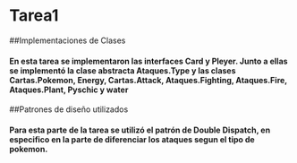 # Tarea1

##Implementaciones de Clases
#### En esta tarea se implementaron las interfaces Card y Pleyer. Junto a ellas se implementó la clase abstracta Ataques.Type y las clases Cartas.Pokemon, Energy, Cartas.Attack, Ataques.Fighting, Ataques.Fire, Ataques.Plant, Pyschic y water

##Patrones de diseño utilizados
#### Para esta parte de la tarea se utilizó el patrón de Double Dispatch, en especifico en la parte de diferenciar los ataques segun el tipo de pokemon.
